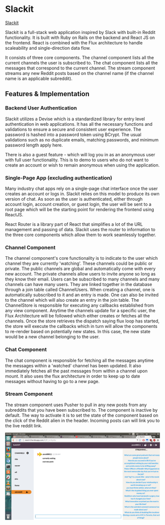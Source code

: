 # Slackit

[Slackit][heroku]

[heroku]: http://slack-it.herokuapp.com

Slackit is a full-stack web application inspired by Slack with built-in Reddit functionality. It is built with Ruby on Rails on the backend and React JS on the frontend. React is combined with the Flux architecture to handle scaleability and single-direction data flow.

It consists of three core components. The channel component lists all the current channels the user is subscribed to. The chat component lists all the messages that correspond to the current channel. The stream component streams any new Reddit posts based on the channel name (if the channel name is an applicable subreddit).

## Features & Implementation

### Backend User Authentication

Slackit utilizes a Devise which is a standardized library for entry level authentication in web applications. It has all the necessary functions and validations to ensure a secure and consistent user experience. The password is hashed into a password token using BCrypt. The usual validations such as no duplicate emails, matching passwords, and minimum password length apply here. 

There is also a guest feature - which will log you in as an anonymous user with full user functionality. This is to demo to users who do not want to create an account or wish to remain anonymous when using the application.

### Single-Page App (excluding authentication)

Many industry chat apps rely on a single-page chat interface once the user creates an account or logs in. Slackit relies on this model to produce its own version of chat. As soon as the user is authenticated, either through account login, account creation, or guest login, the
user will be sent to a root page which will be the starting point for rendering the frontend using ReactJS.

React Router is a library part of React that simplifies a lot of the URL management and passing of data. Slackit uses the router to information to the three core components which allow them to work seamlessly together.

### Channel Component 

The channel component's core functionality is to indicate to the user which channel they are currently 'watching'. These channels could be public or private. The public channels are global and automatically come with every new account. The private channels allow users to invite
anyone so long as they know their email. Users can be subscribed to many channels and many channels can have many users. They are linked together in the database through a join table called ChannelUsers. When creating a channel, one is automatically subscribed to it and an entry is made. One can also be invited to the channel which will also create an entry in the join table. The ChannelStore is responsible for executing any callbacks established from any view component. Anytime the channels update for a specific user, the Flux Architecture will be followed which either creates or fetches all the channels. Once the store retrieves the dispatch saying flux loop has started, the store will execute the callbacks which in turn will allow the components to re-render based on potentially new states. In this case, the new state would be a new channel belonging to the user. 

### Chat Component

The chat component is responsible for fetching all the messages anytime the messages within a 'watched' channel has been updated. It also immediately fetches all the past messages from within a channel upon mount. It also uses the flux architecture in order to keep up to date messages without having to go to a new page. 


### Stream Component

The stream component uses Pusher to pull in any new posts from any subreddits that you have been subscribed to. The component is inactive by default. The way to activate it is to set the state of the component based on the click of the Reddit alien in the header. Incoming posts can will link you to the live reddit link.


![image of chat interface](https://github.com/JeffNguyen/Slackit/blob/master/docs/202.png)


